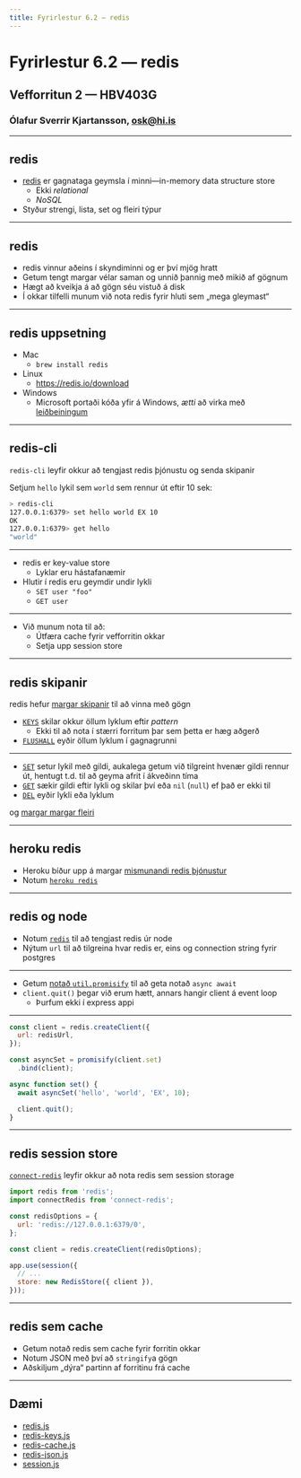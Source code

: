 ```yaml
---
title: Fyrirlestur 6.2 — redis
---
```


# Fyrirlestur 6.2 — redis

## Vefforritun 2 — HBV403G

### Ólafur Sverrir Kjartansson, [osk@hi.is](mailto:osk@hi.is)

---

## redis

* [redis](https://redis.io/) er gagnataga geymsla í minni—in-memory data structure store
  - Ekki _relational_
  - _NoSQL_
* Styður strengi, lista, set og fleiri týpur

***

## redis

* redis vinnur aðeins í skyndiminni og er því mjög hratt
* Getum tengt margar vélar saman og unnið þannig með mikið af gögnum
* Hægt að kveikja á að gögn séu vistuð á disk
* Í okkar tilfelli munum við nota redis fyrir hluti sem „mega gleymast“

***

## redis uppsetning

* Mac
  - `brew install redis`
* Linux
  - https://redis.io/download
* Windows
  - Microsoft portaði kóða yfir á Windows, _ætti_ að virka með [leiðbeiningum](https://github.com/ServiceStack/redis-windows#option-3-running-microsofts-native-port-of-redis)

***

## redis-cli

`redis-cli` leyfir okkur að tengjast redis þjónustu og senda skipanir

Setjum `hello` lykil sem `world` sem rennur út eftir 10 sek:

```bash
> redis-cli
127.0.0.1:6379> set hello world EX 10
OK
127.0.0.1:6379> get hello
"world"
```

***

* redis er key-value store
  - Lyklar eru hástafanæmir
* Hlutir í redis eru geymdir undir lykli
  - `SET user "foo"`
  - `GET user`

***

* Við munum nota til að:
  - Útfæra cache fyrir vefforritin okkar
  - Setja upp session store

***

## redis skipanir

redis hefur [margar skipanir](https://redis.io/commands) til að vinna með gögn

* [`KEYS`](https://redis.io/commands/keys) skilar okkur öllum lyklum eftir _pattern_
  - Ekki til að nota í stærri forritum þar sem þetta er hæg aðgerð
* [`FLUSHALL`](https://redis.io/commands/flushall) eyðir öllum lyklum í gagnagrunni

***

* [`SET`](https://redis.io/commands/set) setur lykil með gildi, aukalega getum við tilgreint hvenær gildi rennur út, hentugt t.d. til að geyma afrit í ákveðinn tíma
* [`GET`](https://redis.io/commands/get) sækir gildi eftir lykli og skilar því eða `nil` (`null`) ef það er ekki til
* [`DEL`](https://redis.io/commands/del) eyðir lykli eða lyklum

og [margar margar fleiri](https://redis.io/commands)

***

## heroku redis

* Heroku bíður upp á margar [mismunandi redis þjónustur](https://elements.heroku.com/search/addons?q=redis)
* Notum [`heroku redis`](https://elements.heroku.com/addons/heroku-redis)

---

## redis og node

* Notum [`redis`](https://github.com/NodeRedis/node_redis) til að tengjast redis úr node
* Nýtum `url` til að tilgreina hvar redis er, eins og connection string fyrir postgres

***

* Getum [notað `util.promisify`](https://github.com/NodeRedis/node_redis#native-promises) til að geta notað `async await`
* `client.quit()` þegar við erum hætt, annars hangir client á event loop
  - Þurfum ekki í express appi

***

<!-- eslint-disable no-undef, no-unused-vars -->

```javascript
const client = redis.createClient({
  url: redisUrl,
});

const asyncSet = promisify(client.set)
  .bind(client);

async function set() {
  await asyncSet('hello', 'world', 'EX', 10);

  client.quit();
}
```

***

## redis session store

[`connect-redis`](https://github.com/tj/connect-redis) leyfir okkur að nota redis sem session storage

<!-- eslint-disable no-undef, no-unused-vars, import/no-unresolved -->

```javascript
import redis from 'redis';
import connectRedis from 'connect-redis';

const redisOptions = {
  url: 'redis://127.0.0.1:6379/0',
};

const client = redis.createClient(redisOptions);

app.use(session({
  // ...
  store: new RedisStore({ client }),
}));
```

***

## redis sem cache

* Getum notað redis sem cache fyrir forritin okkar
* Notum JSON með því að `stringify`a gögn
* Aðskiljum „dýra“ partinn af forritinu frá cache

***

## Dæmi

* [redis.js](./daemi/redis/01.redis.js)
* [redis-keys.js](./daemi/redis/02.redis-keys.js)
* [redis-cache.js](./daemi/redis/03.redis-cache.js)
* [redis-json.js](./daemi/redis/04.redis-json.js)
* [session.js](./daemi/redis/05.session.js)
